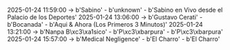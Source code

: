 2025-01-24 11:59:00 -> b'Sabino' - b'unknown' - b'Sabino en Vivo desde el Palacio de los Deportes'
2025-01-24 13:06:00 -> b'Gustavo Cerati' - b'Bocanada' - b'Aqui & Ahora (Los Primeros 3 Minutos)'
2025-01-24 13:21:00 -> b'Nanpa B\xc3\xa1sico' - b'P\xc3\xbarpura' - b'P\xc3\xbarpura'
2025-01-24 15:57:00 -> b'Medical Negligence' - b'El Charro' - b'El Charro'
